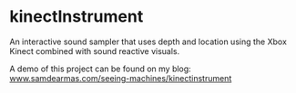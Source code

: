 # kinectInstrument

An interactive sound sampler that uses depth and location using the Xbox Kinect combined with sound reactive visuals.

A demo of this project can be found on my blog: www.samdearmas.com/seeing-machines/kinectinstrument
